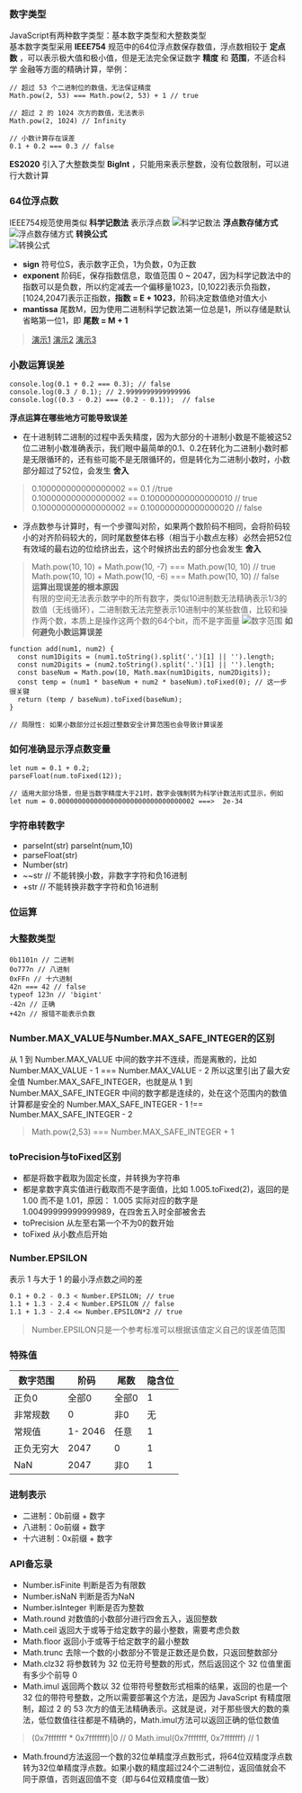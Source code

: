 ### 数字类型
JavaScript有两种数字类型：基本数字类型和大整数类型  
基本数字类型采用 **IEEE754** 规范中的64位浮点数保存数值，浮点数相较于 **定点数** ，可以表示极大值和极小值，但是无法完全保证数字 **精度** 和 **范围**，不适合科学 金融等方面的精确计算，举例：  
```
// 超过 53 个二进制位的数值，无法保证精度
Math.pow(2, 53) === Math.pow(2, 53) + 1 // true

// 超过 2 的 1024 次方的数值，无法表示
Math.pow(2, 1024) // Infinity

// 小数计算存在误差
0.1 + 0.2 === 0.3 // false
```
**ES2020** 引入了大整数类型 **BigInt** ，只能用来表示整数，没有位数限制，可以进行大数计算


### 64位浮点数
IEEE754规范使用类似 **科学记数法** 表示浮点数
![科学记数法](./assets/img/number-1.png)
**浮点数存储方式**  
![浮点数存储方式](./assets/img/number-2.png)
**转换公式**    
![转换公式](./assets/img/number-3.jpg)  
- **sign** 符号位S，表示数字正负，1为负数，0为正数
- **exponent** 阶码E，保存指数信息，取值范围 0 ~ 2047，因为科学记数法中的指数可以是负数，所以约定减去一个偏移量1023，[0,1022]表示负指数，[1024,2047]表示正指数，**指数 = E + 1023**，阶码决定数值绝对值大小
- **mantissa** 尾数M，因为使用二进制科学记数法第一位总是1，所以存储是默认省略第一位1，即 **尾数 = M + 1**
> [演示1](https://babbage.cs.qc.cuny.edu/IEEE-754.old/Decimal.html)
> [演示2](http://bartaz.github.io/ieee754-visualization/)
> [演示3](http://weitz.de/ieee/)


### 小数运算误差
```
console.log(0.1 + 0.2 === 0.3); // false 
console.log(0.3 / 0.1); // 2.9999999999999996 
console.log((0.3 - 0.2) === (0.2 - 0.1));  // false
```
**浮点运算在哪些地方可能导致误差**  
- 在十进制转二进制的过程中丢失精度，因为大部分的十进制小数是不能被这52位二进制小数准确表示，我们眼中最简单的0.1、0.2在转化为二进制小数时都是无限循环的，还有些可能不是无限循环的，但是转化为二进制小数时，小数部分超过了52位，会发生 **舍入**  
> 0.100000000000000002 == 0.1  //true   
> 0.100000000000000002 == 0.100000000000000010  // true   
> 0.100000000000000002 == 0.100000000000000020  // false  
- 浮点数参与计算时，有一个步骤叫对阶，如果两个数阶码不相同，会将阶码较小的对齐阶码较大的，同时尾数整体右移（相当于小数点左移）必然会把52位有效域的最右边的位给挤出去，这个时候挤出去的部分也会发生 **舍入**  
> Math.pow(10, 10) + Math.pow(10, -7) === Math.pow(10, 10) //  true  
> Math.pow(10, 10) + Math.pow(10, -6) === Math.pow(10, 10) //  false  
**运算出现误差的根本原因**  
有限的空间无法表示数学中的所有数字，类似10进制数无法精确表示1/3的数值（无线循环），二进制数无法完整表示10进制中的某些数值，比较和操作两个数，本质上是操作这两个数的64个bit，而不是字面量
![数字范围](./assets/img/number-4.jpg)
**如何避免小数运算误差**   
```
function add(num1, num2) { 
  const num1Digits = (num1.toString().split('.')[1] || '').length; 
  const num2Digits = (num2.toString().split('.')[1] || '').length; 
  const baseNum = Math.pow(10, Math.max(num1Digits, num2Digits)); 
  const temp = (num1 * baseNum + num2 * baseNum).toFixed(0); // 这一步很关键
  return (temp / baseNum).toFixed(baseNum); 
}

// 局限性: 如果小数部分过长超过整数安全计算范围也会导致计算误差
```


### 如何准确显示浮点数变量  
```
let num = 0.1 + 0.2;
parseFloat(num.toFixed(12));

// 适用大部分场景，但是当数字精度大于21时，数字会强制转为科学计数法形式显示，例如 let num = 0.0000000000000000000000000000000002 ===>  2e-34
```


### 字符串转数字
- parseInt(str)  parseInt(num,10)
- parseFloat(str)  
- Number(str)  
- ~~str   // 不能转换小数，非数字字符和负16进制
- +str   // 不能转换非数字字符和负16进制


### 位运算


### 大整数类型
```
0b1101n // 二进制
0o777n // 八进制
0xFFn // 十六进制
42n === 42 // false
typeof 123n // 'bigint'
-42n // 正确
+42n // 报错不能表示负数
```


### Number.MAX_VALUE与Number.MAX_SAFE_INTEGER的区别
从 1 到 Number.MAX_VALUE 中间的数字并不连续，而是离散的，比如
Number.MAX_VALUE - 1 === Number.MAX_VALUE - 2
所以这里引出了最大安全值 Number.MAX_SAFE_INTEGER，也就是从 1 到 Number.MAX_SAFE_INTEGER 中间的数字都是连续的，处在这个范围内的数值计算都是安全的
Number.MAX_SAFE_INTEGER - 1 !== Number.MAX_SAFE_INTEGER - 2  
> Math.pow(2,53) === Number.MAX_SAFE_INTEGER + 1


### toPrecision与toFixed区别
- 都是将数字截取为固定长度，并转换为字符串
- 都是拿数字真实值进行截取而不是字面值，比如 1.005.toFixed(2)，返回的是 1.00 而不是 1.01，原因： 1.005 实际对应的数字是 1.00499999999999989，在四舍五入时全部被舍去
- toPrecision 从左至右第一个不为0的数开始
- toFixed  从小数点后开始


### Number.EPSILON
表示 1 与大于 1 的最小浮点数之间的差  
```
0.1 + 0.2 - 0.3 < Number.EPSILON; // true 
1.1 + 1.3 - 2.4 < Number.EPSILON // false
1.1 + 1.3 - 2.4 <= Number.EPSILON*2 // true
```
> Number.EPSILON只是一个参考标准可以根据该值定义自己的误差值范围


### 特殊值
| 数字范围   | 阶码    | 尾数  | 隐含位 |
| ---------- | ------- | ----- | ------ |
| 正负0      | 全部0   | 全部0 | 1      |
| 非常规数   | 0       | 非0   | 无     |
| 常规值     | 1- 2046 | 任意  | 1      |
| 正负无穷大 | 2047    | 0     | 1      |
| NaN        | 2047    | 非0   | 1      |


### 进制表示
- 二进制：0b前缀 + 数字
- 八进制：0o前缀 + 数字
- 十六进制：0x前缀 + 数字


### API备忘录
- Number.isFinite 判断是否为有限数
- Number.isNaN 判断是否为NaN
- Number.isInteger 判断是否为整数
- Math.round 对数值的小数部分进行四舍五入，返回整数
- Math.ceil 返回大于或等于给定数字的最小整数，需要考虑负数
- Math.floor 返回小于或等于给定数字的最小整数
- Math.trunc 去除一个数的小数部分不管是正数还是负数，只返回整数部分
- Math.clz32 将参数转为 32 位无符号整数的形式，然后返回这个 32 位值里面有多少个前导 0
- Math.imul 返回两个数以 32 位带符号整数形式相乘的结果，返回的也是一个 32 位的带符号整数，之所以需要部署这个方法，是因为 JavaScript 有精度限制，超过 2 的 53 次方的值无法精确表示。这就是说，对于那些很大的数的乘法，低位数值往往都是不精确的，Math.imul方法可以返回正确的低位数值
> (0x7fffffff * 0x7fffffff)|0 // 0
> Math.imul(0x7fffffff, 0x7fffffff) // 1
- Math.fround方法返回一个数的32位单精度浮点数形式，将64位双精度浮点数转为32位单精度浮点数。如果小数的精度超过24个二进制位，返回值就会不同于原值，否则返回值不变（即与64位双精度值一致）




